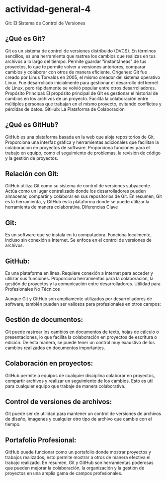 # actividad-general-4

Git: El Sistema de Control de Versiones

¿Qué es Git?
---
Git es un sistema de control de versiones distribuido (DVCS). En términos sencillos, es una herramienta que rastrea los cambios que realizas en tus archivos a lo largo del tiempo.
Permite guardar "instantáneas" de tus proyectos, lo que te permite volver a versiones anteriores, comparar cambios y colaborar con otros de manera eficiente.
Orígenes:
Git fue creado por Linus Torvalds en 2005, el mismo creador del sistema operativo Linux.
Fue desarrollado inicialmente para gestionar el desarrollo del kernel de Linux, pero rápidamente se volvió popular entre otros desarrolladores.
Propósito Principal:
El propósito principal de Git es gestionar el historial de cambios en los archivos de un proyecto.
Facilita la colaboración entre múltiples personas que trabajan en el mismo proyecto, evitando conflictos y pérdidas de datos.
GitHub: La Plataforma de Colaboración

¿Qué es GitHub?
---
GitHub es una plataforma basada en la web que aloja repositorios de Git.
Proporciona una interfaz gráfica y herramientas adicionales que facilitan la colaboración en proyectos de software.
Proporciona funciones para el trabajo en equipo, como el seguimiento de problemas, la revisión de código y la gestión de proyectos.

Relación con Git:
---
GitHub utiliza Git como su sistema de control de versiones subyacente.
Actúa como un lugar centralizado donde los desarrolladores pueden almacenar, compartir y colaborar en sus repositorios de Git.
En resumen, Git es la herramienta, y GitHub es la plataforma donde se puede utilizar la herramienta de manera colaborativa.
Diferencias Clave

Git:
---
Es un software que se instala en tu computadora.
Funciona localmente, incluso sin conexión a Internet.
Se enfoca en el control de versiones de archivos.

GitHub:
---
Es una plataforma en línea.
Requiere conexión a Internet para acceder y utilizar sus funciones.
Proporciona herramientas para la colaboración, la gestión de proyectos y la comunicación entre desarrolladores.
Utilidad para Profesionales No Técnicos

Aunque Git y GitHub son ampliamente utilizados por desarrolladores de software, también pueden ser valiosos para profesionales en otros campos:

Gestión de documentos:
---
Git puede rastrear los cambios en documentos de texto, hojas de cálculo o presentaciones, lo que facilita la colaboración en proyectos de escritura o edición.
De esta manera, se puede tener un control muy exaustivo de los cambios realizados en documentos importantes.

Colaboración en proyectos:
---
GitHub permite a equipos de cualquier disciplina colaborar en proyectos, compartir archivos y realizar un seguimiento de los cambios.
Esto es util para cualquier equipo que trabaje de manera colaborativa.

Control de versiones de archivos:
---
Git puede ser de utilidad para mantener un control de versiones de archivos de diseño, imagenes y cualquier otro tipo de archivo que cambie con el tiempo.

Portafolio Profesional:
---
GitHub puede funcionar como un portafolio donde mostrar proyectos y trabajos realizados, esto permite mostrar a otros de manera efectiva el trabajo realizado.
En resumen, Git y GitHub son herramientas poderosas que pueden mejorar la colaboración, la organización y la gestión de proyectos en una amplia gama de campos profesionales.

